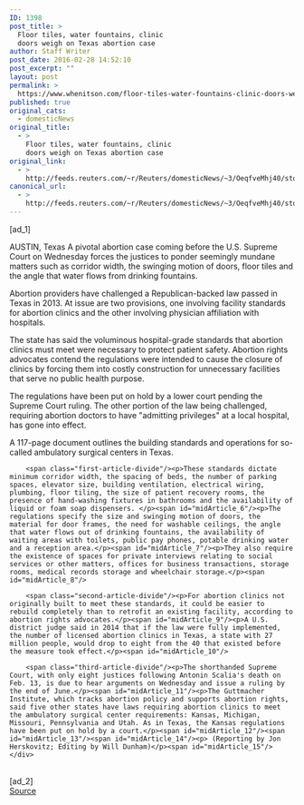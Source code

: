 ```yaml
---
ID: 1398
post_title: >
  Floor tiles, water fountains, clinic
  doors weigh on Texas abortion case
author: Staff Writer
post_date: 2016-02-28 14:52:10
post_excerpt: ""
layout: post
permalink: >
  https://www.whenitson.com/floor-tiles-water-fountains-clinic-doors-weigh-on-texas-abortion-case/
published: true
original_cats:
  - domesticNews
original_title:
  - >
    Floor tiles, water fountains, clinic
    doors weigh on Texas abortion case
original_link:
  - >
    http://feeds.reuters.com/~r/Reuters/domesticNews/~3/OeqfveMhj40/story01.htm
canonical_url:
  - >
    http://feeds.reuters.com/~r/Reuters/domesticNews/~3/OeqfveMhj40/story01.htm
---
```

 [ad_1]
<br><div id="articleText">
<span id="midArticle_start"/>

<span id="midArticle_0"/><span class="focusParagraph" readability="7"><p><span class="articleLocation">AUSTIN, Texas</span> A pivotal abortion case coming before the U.S. Supreme Court on Wednesday forces the justices to ponder seemingly mundane matters such as corridor width, the swinging motion of doors, floor tiles and the angle that water flows from drinking fountains.</p></span><span id="midArticle_1"/><p>Abortion providers have challenged a Republican-backed law passed in Texas in 2013. At issue are two provisions, one involving facility standards for abortion clinics and the other involving physician affiliation with hospitals.</p><span id="midArticle_2"/><p>The state has said the voluminous hospital-grade standards that abortion clinics must meet were necessary to protect patient safety. Abortion rights advocates contend the regulations were intended to cause the closure of clinics by forcing them into costly construction for unnecessary facilities that serve no public health purpose.</p><span id="midArticle_3"/><p>The regulations have been put on hold by a lower court pending the Supreme Court ruling. The other portion of the law being challenged, requiring abortion doctors to have "admitting privileges" at a local hospital, has gone into effect.</p><span id="midArticle_4"/><p>A 117-page document outlines the building standards and operations for so-called ambulatory surgical centers in Texas.</p><span id="midArticle_5"/>
        
        <span class="first-article-divide"/><p>These standards dictate minimum corridor width, the spacing of beds, the number of parking spaces, elevator size, building ventilation, electrical wiring, plumbing, floor tiling, the size of patient recovery rooms, the presence of hand-washing fixtures in bathrooms and the availability of liquid or foam soap dispensers. </p><span id="midArticle_6"/><p>The regulations specify the size and swinging motion of doors, the material for door frames, the need for washable ceilings, the angle that water flows out of drinking fountains, the availability of waiting areas with toilets, public pay phones, potable drinking water and a reception area.</p><span id="midArticle_7"/><p>They also require the existence of spaces for private interviews relating to social services or other matters, offices for business transactions, storage rooms, medical records storage and wheelchair storage.</p><span id="midArticle_8"/>
        
        <span class="second-article-divide"/><p>For abortion clinics not originally built to meet these standards, it could be easier to rebuild completely than to retrofit an existing facility, according to abortion rights advocates.</p><span id="midArticle_9"/><p>A U.S. district judge said in 2014 that if the law were fully implemented, the number of licensed abortion clinics in Texas, a state with 27 million people, would drop to eight from the 40 that existed before the measure took effect.</p><span id="midArticle_10"/>
        
        <span class="third-article-divide"/><p>The shorthanded Supreme Court, with only eight justices following Antonin Scalia's death on Feb. 13, is due to hear arguments on Wednesday and issue a ruling by the end of June.</p><span id="midArticle_11"/><p>The Guttmacher Institute, which tracks abortion policy and supports abortion rights, said five other states have laws requiring abortion clinics to meet the ambulatory surgical center requirements: Kansas, Michigan, Missouri, Pennsylvania and Utah. As in Texas, the Kansas regulations have been put on hold by a court.</p><span id="midArticle_12"/><span id="midArticle_13"/><span id="midArticle_14"/><p> (Reporting by Jon Herskovitz; Editing by Will Dunham)</p><span id="midArticle_15"/></div>
<br>[ad_2]
<br><a href="http://feeds.reuters.com/~r/Reuters/domesticNews/~3/OeqfveMhj40/story01.htm">Source </a>